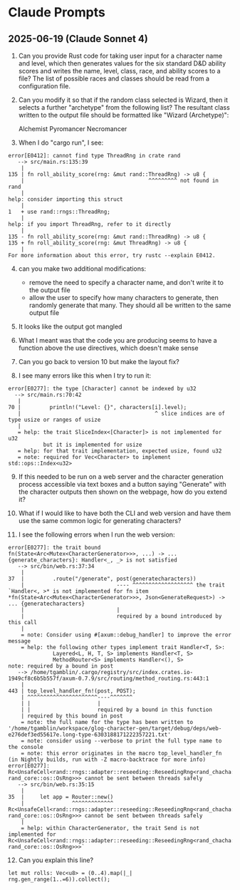 # Claude Prompts

## 2025-06-19 (Claude Sonnet 4)

1. Can you provide Rust code for taking user input for a character name
and level, which then generates values for the six standard D&D ability
scores and writes the name, level, class, race, and ability scores to a
file? The list of possible races and classes should be read from a
configuration file.

2. Can you modify it so that if the random class selected is Wizard,
then it selects a further "archetype" from the following list? The
resultant class written to the output file should be formatted like
"Wizard (Archetype)":

    Alchemist Pyromancer Necromancer

3. When I do "cargo run", I see:

```
error[E0412]: cannot find type ThreadRng in crate rand
   --> src/main.rs:135:39
    |
135 | fn roll_ability_score(rng: &mut rand::ThreadRng) -> u8 {
    |                                       ^^^^^^^^^ not found in rand
    |
help: consider importing this struct
    |
1   + use rand::rngs::ThreadRng;
    |
help: if you import ThreadRng, refer to it directly
    |
135 - fn roll_ability_score(rng: &mut rand::ThreadRng) -> u8 {
135 + fn roll_ability_score(rng: &mut ThreadRng) -> u8 {
    |
For more information about this error, try rustc --explain E0412.
```

4. can you make two additional modifications:

    - remove the need to specify a character name, and don't write it to
    the output file
    - allow the user to specify how many characters to generate, then
    randomly generate that many. They should all be written to the same
    output file

5. It looks like the output got mangled

6. What I meant was that the code you are producing seems to have a
function above the use directives, which doesn't make sense

7. Can you go back to version 10 but make the layout fix?

8. I see many errors like this when I try to run it:

```
error[E0277]: the type [Character] cannot be indexed by u32
  --> src/main.rs:70:42
   |
70 |         println!("Level: {}", characters[i].level);
   |                                          ^ slice indices are of type usize or ranges of usize
   |
   = help: the trait SliceIndex<[Character]> is not implemented for u32
           but it is implemented for usize
   = help: for that trait implementation, expected usize, found u32
   = note: required for Vec<Character> to implement std::ops::Index<u32>
```

9. If this needed to be run on a web server and the character generation
process accessible via text boxes and a button saying "Generate" with
the character outputs then shown on the webpage, how do you extend it?

10. What if I would like to have both the CLI and web version and have
them use the same common logic for generating characters?

11. I see the following errors when I run the web version:

```
error[E0277]: the trait bound fn(State<Arc<Mutex<CharacterGenerator>>>, ...) -> ... {generate_characters}: Handler<_, _> is not satisfied
   --> src/bin/web.rs:37:34
    |
37  |         .route("/generate", post(generatecharacters))
    |                             ---- ^^^^^^^^^^^^^^^^^^^ the trait `Handler<, >* is not implemented for fn item *fn(State<Arc<Mutex<CharacterGenerator>>>, Json<GenerateRequest>) -> ... {generatecharacters}
    |                             |
    |                             required by a bound introduced by this call
    |
    = note: Consider using #[axum::debug_handler] to improve the error message
    = help: the following other types implement trait Handler<T, S>:
              Layered<L, H, T, S> implements Handler<T, S>
              MethodRouter<S> implements Handler<(), S>
note: required by a bound in post
   --> /home/tgamblin/.cargo/registry/src/index.crates.io-1949cf8c6b5b557f/axum-0.7.9/src/routing/method_routing.rs:443:1
    |
443 | top_level_handler_fn!(post, POST);
    | ^^^^^^^^^^^^^^^^^^^^^^----^^^^^^^
    | |                     |
    | |                     required by a bound in this function
    | required by this bound in post
    = note: the full name for the type has been written to '/home/tgamblin/workspace/glog-character-gen/target/debug/deps/web-e276def3ed55617e.long-type-6303188171222357221.txt'
    = note: consider using --verbose to print the full type name to the console
    = note: this error originates in the macro top_level_handler_fn (in Nightly builds, run with -Z macro-backtrace for more info)
error[E0277]: Rc<UnsafeCell<rand::rngs::adapter::reseeding::ReseedingRng<rand_chacha::chacha::ChaCha12Core, rand_core::os::OsRng>>> cannot be sent between threads safely
   --> src/bin/web.rs:35:15
    |
35  |     let app = Router::new()
    |               ^^^^^^^^^^^^^ Rc<UnsafeCell<rand::rngs::adapter::reseeding::ReseedingRng<rand_chacha::chacha::ChaCha12Core, rand_core::os::OsRng>>> cannot be sent between threads safely
    |
    = help: within CharacterGenerator, the trait Send is not implemented for Rc<UnsafeCell<rand::rngs::adapter::reseeding::ReseedingRng<rand_chacha::chacha::ChaCha12Core, rand_core::os::OsRng>>>`
```

12. Can you explain this line?

```
let mut rolls: Vec<u8> = (0..4).map(|_| rng.gen_range(1..=6)).collect();
```
